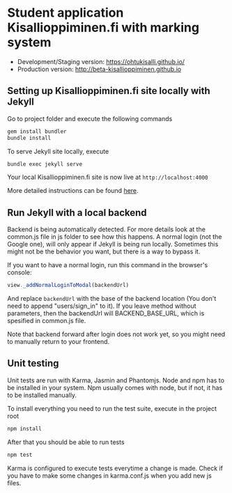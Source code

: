 # Student application Kisallioppiminen.fi with marking system

* Development/Staging version: https://ohtukisalli.github.io/
* Production version: http://beta-kisallioppiminen.github.io

## Setting up Kisallioppiminen.fi site locally with Jekyll

Go to project folder and execute the following commands
```bash
gem install bundler
bundle install
```
To serve Jekyll site locally, execute
```bash
bundle exec jekyll serve
```
Your local Kisallioppiminen.fi site is now live at `http://localhost:4000`

More detailed instructions can be found [here](https://help.github.com/articles/setting-up-your-github-pages-site-locally-with-jekyll/).


## Run Jekyll with a local backend

Backend is being automatically detected. For more details look at the common.js file in js folder to see how this happens. A normal login (not the Google one), will only appear if Jekyll is being run locally. Sometimes this might not be the behavior you want, but there is a way to bypass it.

If you want to have a normal login, run this command in the browser's console:
```javascript
view._addNormalLoginToModal(backendUrl)
```
And replace `backendUrl` with the base of the backend location (You don't need to append "users/sign_in" to it). If you leave method without parameters, then the backendUrl will BACKEND_BASE_URL, which is spesified in common.js file.

Note that backend forward after login does not work yet, so you might need to manually return to your frontend.


## Unit testing

Unit tests are run with Karma, Jasmin and Phantomjs. Node and npm has to be installed in your system. Npm usually comes with node, but if not, it has to be installed manually.

To install everything you need to run the test suite, execute in the project root
```bash
npm install
```
After that you should be able to run tests
```bash
npm test
```
Karma is configured to execute tests everytime a change is made. Check if you have to make some changes in karma.conf.js when you add new js files.
